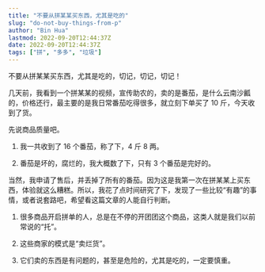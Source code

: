 ```yaml
---
title: "不要从拼某某买东西，尤其是吃的"
slug: "do-not-buy-things-from-p"
author: "Bin Hua"
lastmod: 2022-09-20T12:44:37Z
date: 2022-09-20T12:44:37Z
tags: ["拼", "多多", "垃圾"]
---
```


不要从拼某某买东西，尤其是吃的，切记，切记，切记！

几天前，我看到一个拼某某的视频，宣传助农的，卖的是番茄，是什么云南沙瓤的，价格还行，最主要的是我日常番茄吃得很多，就立刻下单买了 10 斤，今天收到了货。

先说商品质量吧。

1. 我一共收到了 16 个番茄，称了下，4 斤 8 两。

2. 番茄是坏的，腐烂的，我大概数了下，只有 3 个番茄是完好的。

当然，我申请了售后，并丢掉了所有的番茄。因为这是我第一次在拼某某上买东西，体验就这么糟糕。所以，我花了点时间研究了下，发现了一些比较“有趣”的事情，或者说套路吧，希望看这篇文章的人能自行判断。

1. 很多商品开启拼单的人，总是在不停的开团团这个商品，这类人就是我们以前常说的“托”。

2. 这些商家的模式是“卖烂货”。

3. 它们卖的东西是有问题的，甚至是危险的，尤其是吃的，一定要慎重。
